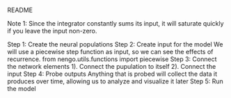 README

Note 1: Since the integrator constantly sums its input, it will saturate quickly if you leave the input non-zero.

Step 1: Create the neural populations
Step 2: Create input for the model
        We will use a piecewise step function as input, so we can see the effects of recurrence.
        from nengo.utils.functions import piecewise
Step 3: Connect the network elements
          1). Connect the pupulation to itself
          2). Connect the input
Step 4: Probe outputs
        Anything that is probed will collect the data it produces over time, allowing us to analyze and visualize it later
Step 5: Run the model
